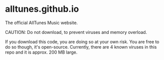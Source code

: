 # alltunes.github.io

The official AllTunes Music website.

CAUTION: Do not download, to prevent viruses and memory overload.

If you download this code, you are doing so at your own risk. You are free to do so though, it's open-source.
Currently, there are 4 known viruses in this repo and it is approx. 200 MB large.
